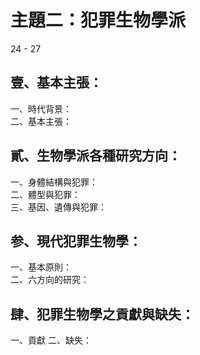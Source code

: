 # 主題二：犯罪生物學派

24 - 27

## 壹、基本主張：

一、時代背景：<br>
二、基本主張：<br>

## 貳、生物學派各種研究方向：

一、身體結構與犯罪：<br>
二、體型與犯罪：<br>
三、基因、遺傳與犯罪：<br>

## 参、現代犯罪生物學：

一、基本原則：<br>
二、六方向的研究：<br>

## 肆、犯罪生物學之貢獻與缺失：

一、貢獻
二、缺失：

